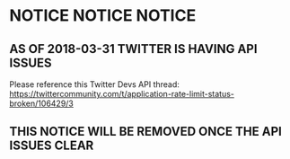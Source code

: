 # NOTICE NOTICE NOTICE

## AS OF 2018-03-31 TWITTER IS HAVING API ISSUES

Please reference this Twitter Devs API thread: https://twittercommunity.com/t/application-rate-limit-status-broken/106429/3

## THIS NOTICE WILL BE REMOVED ONCE THE API ISSUES CLEAR

